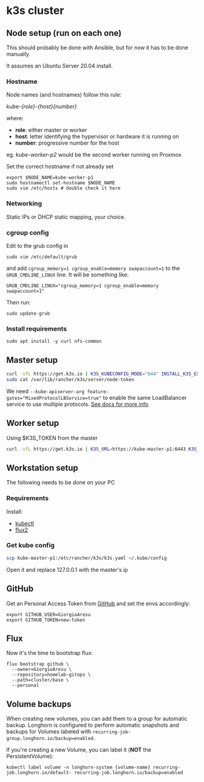 # k3s cluster

## Node setup (run on each one)

This should probably be done with Ansible, but for now it has to be done manually.

It assumes an Ubuntu Server 20.04 install.


### Hostname

Node names (and hostnames) follow this rule:

kube-*{role}*-*{host}{number}*

where:

- **role**: either master or worker
- **host**: letter identifying the hypervisor or hardware it is running on
- **number**: progressive number for the host

eg. *kube-worker-p2* would be the second worker running on Proxmox

Set the correct hostname if not already set
```shell
export $NODE_NAME=kube-worker-p1
sudo hostnamectl set-hostname $NODE_NAME
sudo vim /etc/hosts # double check it here
```


### Networking

Static IPs or DHCP static mapping, your choice.


### cgroup config

Edit to the grub config in

```shell
sudo vim /etc/default/grub
```

and add
`cgroup_memory=1 cgroup_enable=memory swapaccount=1` to the `GRUB_CMDLINE_LINUX` line. It will be something like:

```
GRUB_CMDLINE_LINUX="cgroup_memory=1 cgroup_enable=memory swapaccount=1"
```

Then run:

```shell
sudo update-grub
```

### Install requirements

```shell
sudo apt install -y curl nfs-common
```


## Master setup

```bash
curl -sfL https://get.k3s.io | K3S_KUBECONFIG_MODE="644" INSTALL_K3S_EXEC="--disable traefik --disable servicelb --disable metrics-server" sh -s - --kube-apiserver-arg feature-gates="MixedProtocolLBService=true"
sudo cat /var/lib/rancher/k3s/server/node-token
```

We need `--kube-apiserver-arg feature-gates="MixedProtocolLBService=true"` to enable the same LoadBalancer service to use multiple protocols.
[See docs for more info](https://kubernetes.io/docs/reference/command-line-tools-reference/feature-gates/).

## Worker setup

Using $K3S_TOKEN from the master

```bash
curl -sfL https://get.k3s.io | K3S_URL=https://kube-master-p1:6443 K3S_TOKEN=${K3S_TOKEN} sh -
```


## Workstation setup

The following needs to be done on your PC


### Requirements

Install:

- [kubectl](https://kubernetes.io/docs/tasks/tools/)
- [flux2](https://fluxcd.io/docs/installation/#install-the-flux-cli)


### Get kube config

```bash
scp kube-master-p1:/etc/rancher/k3s/k3s.yaml ~/.kube/config
```

Open it and replace 127.0.0.1 with the master's ip


## GitHub

Get an Personal Access Token from [GitHub](https://github.com/settings/tokens) and set the envs accordingly:

```
export GITHUB_USER=GiorgioAresu
export GITHUB_TOKEN=new-token
```


## Flux

Now it's the time to bootstrap flux:

```shell
flux bootstrap github \
  --owner=GiorgioAresu \
  --repository=homelab-gitops \
  --path=cluster/base \
  --personal
```

## Volume backups

When creating new volumes, you can add them to a group for automatic backup.
Longhorn is configured to perform automatic snapshots and backups for Volumes labeled with `recurring-job-group.longhorn.io/backup=enabled`.

If you're creating a new Volume, you can label it (**NOT** the PersistentVolume):

```shell
kubectl label volume -n longhorn-system {volume-name} recurring-job.longhorn.io/default- recurring-job.longhorn.io/backup=enabled
```
